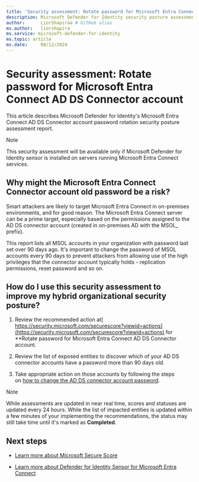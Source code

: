 ```yaml
---
title: 'Security assessment: Rotate password for Microsoft Entra Connect connector account '
description: Microsoft Defender for Identity security posture assessment on Microsoft Entra Connect. In this assessment we recommend customers change the password of MSOL accounts with password last set over 90 days ago.
author:      LiorShapiraa # GitHub alias
ms.author:   liorshapira
ms.service: microsoft-defender-for-identity
ms.topic: article
ms.date:     08/12/2024
---
```


# Security assessment: Rotate password for Microsoft Entra Connect AD DS Connector account

This article describes Microsoft Defender for Identity's Microsoft Entra Connect AD DS Connector account password rotation security posture assessment report.

> [!NOTE]
> This security assessment will be available only if Microsoft Defender for Identity sensor is installed on servers running Microsoft Entra Connect services. 
## Why might the Microsoft Entra Connect Connector account old password be a risk?

Smart attackers are likely to target Microsoft Entra Connect in on-premises environments, and for good reason. The Microsoft Entra Connect server can be a prime target, especially based on the permissions assigned to the AD DS connector account (created in on-premises AD with the MSOL_ prefix).

This report lists all MSOL accounts in your organization with password last set over 90 days ago. It's important to change the password of MSOL accounts every 90 days to prevent attackers from allowing use of the high privileges that the connector account typically holds - replication permissions, reset password and so on.

##   How do I use this security assessment to improve my hybrid organizational security posture?

1. Review the recommended action at[ https://security.microsoft.com/securescore?viewid=actions](https://security.microsoft.com/securescore?viewid=actions) for **Rotate password for Microsoft Entra Connect AD DS Connector account.  

1. Review the list of exposed entities to discover which of your AD DS connector accounts have a password more than 90 days old.

1. Take appropriate action on those accounts by following the steps on [how to change the AD DS connector account password](https://aka.ms/MicrosoftEntraIdPasswordChangeSyncService).

> [!NOTE]
> While assessments are updated in near real time, scores and statuses are updated every 24 hours. While the list of impacted entities is updated within a few minutes of your implementing the recommendations, the status may still take time until it's marked as **Completed**.
## Next steps

- [Learn more about Microsoft Secure Score](/microsoft-365/security/defender/microsoft-secure-score)

- [Learn more about Defender for Identity Sensor for Microsoft Entra Connect](https://aka.ms/MdiSensorForMicrosoftEntraConnectInstallation)

